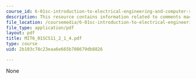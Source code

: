 ```yaml
---
course_id: 6-01sc-introduction-to-electrical-engineering-and-computer-science-i-spring-2011
description: This resource contains information related to comments machine.
file_location: /coursemedia/6-01sc-introduction-to-electrical-engineering-and-computer-science-i-spring-2011/2b103c78c23eaa6e665b708679db8826_MIT6_01SCS11_2_1_4.pdf
file_type: application/pdf
layout: pdf
title: MIT6_01SCS11_2_1_4.pdf
type: course
uid: 2b103c78c23eaa6e665b708679db8826

---
```

None